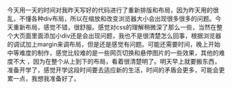 今天用一天的时间对我昨天写好的代码进行了重新排版和布局，因为昨天用的很乱，不懂各种div布局，所以在缩放和改变浏览器大小会出现很多很多的问题。今天重新布局，感觉不错，很舒服。感觉对css的理解稍微深了那么一些，当然在整个大页面里面添加小div还是会出现问题，我也不是很清楚怎么回事，根据浏览器的调试加上margin来调布局，但是还是感觉有问题。可能还需要时间，晚上开始中等难度的制作，感觉比较难的是一些网页切换和悬停图片的一些效果，其他的难度不大 ，因为在整个从上到下的布局，看着很清楚明了。明天早上就要搬东西，准备开学了，感觉开学这段时间要去适应新的生活，时间的矛盾会更多，可能会更累一点，我想我准备好了。

